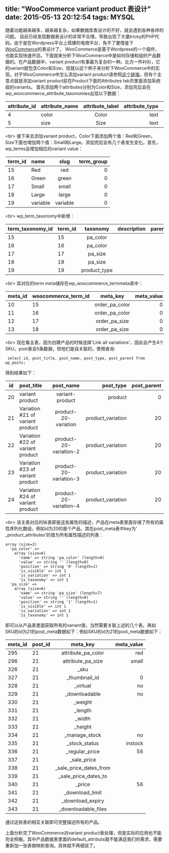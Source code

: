 title: "WooCommerce variant product 表设计"
date: 2015-05-13 20:12:54
tags: MYSQL
---

随着功能越来越多，越来越复杂，如果数据库表设计的不好，就会遇到各种各样的问题。
目前已经发现数据表设计的非常不合理，导致出现了大量tricky的PHP代码。由于是在Wordpress平台上搭建的电商平台，免不了要借鉴下[WooCommerce](http://docs.woothemes.com/documentation/plugins/woocommerce/)的表设计了。
WooCommerce是基于Wordpress的一个插件，也能实现快速开店。下面就来分析下WooCommerce中是如何存储和组织产品数据的。在产品数据中，variant product有事最为复杂的一种。比方一件衬衫，它的variant就包含Color和Size，现就以这个例子来分析下WooCommerce中的实现。对于WooCommerce中怎么添加variant product请参照[这个链接](http://docs.woothemes.com/document/variable-product/)。但有个主意点就是添加variant product前在Product下面的Attributes tab页里面添加系统级的variants。
首先添加两个attributes分别为Color和Size，添加完后会在wp_woocommerce_attribute_taxonomies出现以下数据：

| attribute_id | attribute_name | attribute_label | attribute_type | attribute_orderby | attribute_public |
|---|:---|:---:|---:|---:|---:|
|            4 | color          | Color           | text           | id                |                0 |
|            5 | size           | Size            | text           | id                |                0 |
<br\>
接下来去添加variant product，Color下面添加两个值：Red和Green，Size下面也增加两个值：Small和Large。添加完后会有几个表发生变化。首先，wp_terms会增加相应的variant value：

| term_id | name     | slug     | term_group |
|---|:---|:---:|---:|
|      15 | Red      | red      |          0 |
|      16 | Green    | green    |          0 |
|      17 | Small    | small    |          0 |
|      18 | Large    | large    |          0 |
|      19 | variable | variable |          0 |
<br\>
wp_term_taxonomy中新增：


| term_taxonomy_id | term_id | taxonomy     | description | parent | count |
|---|:---|:---:|---:|---:|---:|
|               15 |      15 | pa_color     |             |      0 |     1 |
|               16 |      16 | pa_color     |             |      0 |     1 |
|               17 |      17 | pa_size      |             |      0 |     1 |
|               18 |      18 | pa_size      |             |      0 |     1 |
|               19 |      19 | product_type |             |      0 |     1 |
<br\>
  其对应的term meta储存在wp_woocommerce_termmeta表中：


| meta_id | woocommerce_term_id | meta_key       | meta_value |
|---|:---|:---:|---:|
|      10 |                  15 | order_pa_color | 0          |
|      11 |                  16 | order_pa_color | 0          |
|      12 |                  17 | order_pa_size  | 0          |
|      13 |                  18 | order_pa_size  | 0          |
<br\>
现在看主表，因为创建产品的时候选择'Link all variations'，因此会产生4个SKU，post表会5条数据，但他们是自关联的，使用查询:
```
 select id, post_title, post_name, post_type, post_parent from wp_posts;
```
得到结果如下：

| id | post_title                       | post_name              | post_type         | post_parent |
|---|:---|:---:|---:|---:|
| 20 | variant product                  | variant-product        | product           |           0 |
| 21 | Variation #21 of variant product | product-20-variation   | product_variation |          20 |
| 22 | Variation #22 of variant product | product-20-variation-2 | product_variation |          20 |
| 23 | Variation #23 of variant product | product-20-variation-3 | product_variation |          20 |
| 24 | Variation #24 of variant product | product-20-variation-4 | product_variation |          20 |
<br\>
该主表对应的纵表即是这些属性的描述，产品在meta表里面存储了所有的属性序列化数组，例如id为20的是个产品，其在post_meta表中key为‘ _product_attributes’的值为所有属性描述的列表：

```
array (size=2)
  'pa_color' => 
    array (size=6)
      'name' => string 'pa_color' (length=8)
      'value' => string '' (length=0)
      'position' => string '0' (length=1)
      'is_visible' => int 1
      'is_variation' => int 1
      'is_taxonomy' => int 1
  'pa_size' => 
    array (size=6)
      'name' => string 'pa_size' (length=7)
      'value' => string '' (length=0)
      'position' => string '1' (length=1)
      'is_visible' => int 1
      'is_variation' => int 1
      'is_taxonomy' => int 1
```
<!--more-->
即可以从产品表里面获取所有的variant值，当然需要关联上述的几个表。再如SKU的id为21的post_meta数据如下：例如SKU的id为21的post_meta数据如下：

| meta_id | post_id | meta_key               | meta_value |
|---|:---|:---:|---:|
|     295 |      21 | attribute_pa_color     | red        |
|     296 |      21 | attribute_pa_size      | small      |
|     326 |      21 | _sku                   |            |
|     327 |      21 | _thumbnail_id          | 0          |
|     328 |      21 | _virtual               | no         |
|     329 |      21 | _downloadable          | no         |
|     330 |      21 | _weight                |            |
|     331 |      21 | _length                |            |
|     332 |      21 | _width                 |            |
|     333 |      21 | _height                |            |
|     334 |      21 | _manage_stock          | no         |
|     335 |      21 | _stock_status          | instock    |
|     336 |      21 | _regular_price         | 56         |
|     337 |      21 | _sale_price            |            |
|     338 |      21 | _sale_price_dates_from |            |
|     339 |      21 | _sale_price_dates_to   |            |
|     340 |      21 | _price                 | 56         |
|     341 |      21 | _download_limit        |            |
|     342 |      21 | _download_expiry       |            |
|     343 |      21 | _downloadable_files    |            |

通过这些表的相互关联即可完整描述所有的产品。

上面分析完了WooCommerce对variant product表处理，但是实际的应用也不能完全照搬。其中产品数据表里面的default_attributs就不能满足我们的需求，需要重新加一张表做映射查询。具体就不再细说了。